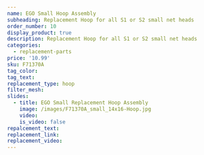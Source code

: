 ```yaml
---
name: EGO Small Hoop Assembly
subheading: Replacement Hoop for all S1 or S2 small net heads
order_number: 10
display_product: true
description: Replacement Hoop for all S1 or S2 small net heads
categories:
  - replacement-parts
price: '10.99'
sku: F71370A
tag_color:
tag_text:
replacement_type: hoop
filter_mesh:
slides:
  - title: EGO Small Replacement Hoop Assembly
    image: /images/F71370A_small_14x16-Hoop.jpg
    video:
    is_video: false
repalcement_text:
replacement_link:
replacement_video:
---
```

